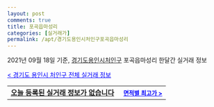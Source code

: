 ```yaml
---
layout: post
comments: true
title: 포곡읍마성리
categories: [실거래가]
permalink: /apt/경기도용인시처인구포곡읍마성리
---
```


2021년 09월 18일 기준, <a href="/apt/경기도용인시처인구">경기도용인시처인구</a> 포곡읍마성리 한달간 실거래 정보

<a style="color: blue;" href="/apt/경기도용인시처인구">< 경기도 용인시 처인구 전체 실거래 정보</a>
<!---- start ---->
<table>
  <tr>
    <td colspan="4" style="font-weight: bold;"><a href="/apt/경기도용인시처인구포곡읍마성리{name_without_space}">오늘 등록된 실거래 정보가 없습니다</a> &nbsp;&nbsp;&nbsp; <a style="color: blue; font-size: smaller;" href="/apt/경기도용인시처인구포곡읍마성리{name_without_space}">면적별 최고가 ></a></td>
  </tr>
    
</table>
<!---- end ---->
    